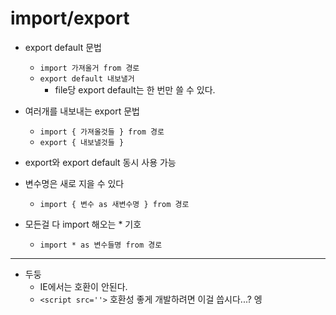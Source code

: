 # import/export

- export default 문법

  - `import 가져올거 from 경로`
  - `export default 내보낼거`
    - file당 export default는 한 번만 쓸 수 있다.

- 여러개를 내보내는 export 문법

  - `import { 가져올것들 } from 경로`
  - `export { 내보낼것들 }`

- export와 export default 동시 사용 가능

- 변수명은 새로 지을 수 있다

  - `import { 변수 as 새변수명 } from 경로`

- 모든걸 다 import 해오는 \* 기호
  - `import * as 변수들명 from 경로`

---

- 두둥
  - IE에서는 호환이 안된다.
  - `<script src=''>` 호환성 좋게 개발하려면 이걸 씁시다...? 엥
